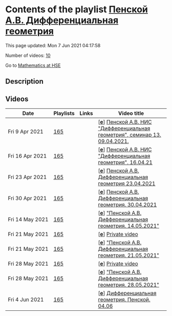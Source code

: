 # Contents of the playlist [Пенской А.В. Дифференциальная геометрия](https://www.youtube.com/playlist?list=PLq3E5oubNNoD54jUITKJHZhW1bJV_9r2u)

This page updated: Mon 7 Jun 2021 04:17:58

Number of videos: [10](#videos)

Go to [Mathematics at HSE](../README.md)

## Description



## Videos

|Date|Playlists|Links|Video title|
|---|---|---|---|
| Fri&nbsp;9&nbsp;Apr&nbsp;2021 | [165](../playlists/165 "Пенской А.В. Дифференциальная геометрия") |  | [[**e**](https://studio.youtube.com/video/_Wt-_UxNs4s/edit "Edit")] [Пенской А.В. НИС &#34;Дифференциальная геометрия&#34;, семинар 13. 09.04.2021.](https://www.youtube.com/watch?v=_Wt-_UxNs4s&list=PLq3E5oubNNoD54jUITKJHZhW1bJV_9r2u) |
| Fri&nbsp;16&nbsp;Apr&nbsp;2021 | [165](../playlists/165 "Пенской А.В. Дифференциальная геометрия") |  | [[**e**](https://studio.youtube.com/video/MvLemO2W8iM/edit "Edit")] [Пенской А.В. НИС &#34;Дифференциальная геометрия&#34;.  16.04.21](https://www.youtube.com/watch?v=MvLemO2W8iM&list=PLq3E5oubNNoD54jUITKJHZhW1bJV_9r2u "Семинар 14") |
| Fri&nbsp;23&nbsp;Apr&nbsp;2021 | [165](../playlists/165 "Пенской А.В. Дифференциальная геометрия") |  | [[**e**](https://studio.youtube.com/video/t5RR-dcDCAI/edit "Edit")] [Пенской А.В. Дифференциальная геометрия 23.04.2021](https://www.youtube.com/watch?v=t5RR-dcDCAI&list=PLq3E5oubNNoD54jUITKJHZhW1bJV_9r2u) |
| Fri&nbsp;30&nbsp;Apr&nbsp;2021 | [165](../playlists/165 "Пенской А.В. Дифференциальная геометрия") |  | [[**e**](https://studio.youtube.com/video/SvEcPmfnnBU/edit "Edit")] [Пенской А.В. Дифференциальная геометрия. 30.04.2021](https://www.youtube.com/watch?v=SvEcPmfnnBU&list=PLq3E5oubNNoD54jUITKJHZhW1bJV_9r2u) |
| Fri&nbsp;14&nbsp;May&nbsp;2021 | [165](../playlists/165 "Пенской А.В. Дифференциальная геометрия") |  | [[**e**](https://studio.youtube.com/video/i7LcUTrxEHY/edit "Edit")] [&#34;Пенской А.В. Дифференциальная геометрия. 14.05.2021&#34;](https://www.youtube.com/watch?v=i7LcUTrxEHY&list=PLq3E5oubNNoD54jUITKJHZhW1bJV_9r2u) |
| Fri&nbsp;21&nbsp;May&nbsp;2021 | [165](../playlists/165 "Пенской А.В. Дифференциальная геометрия") |  | [[**e**](https://studio.youtube.com/video/_5wj4jwfPZ4/edit "Edit")] [Private video](https://www.youtube.com/watch?v=_5wj4jwfPZ4&list=PLq3E5oubNNoD54jUITKJHZhW1bJV_9r2u "This video is private.") |
| Fri&nbsp;21&nbsp;May&nbsp;2021 | [165](../playlists/165 "Пенской А.В. Дифференциальная геометрия") |  | [[**e**](https://studio.youtube.com/video/chzf1d8Y8FU/edit "Edit")] [&#34;Пенской А.В. Дифференциальная геометрия. 21.05.2021&#34;](https://www.youtube.com/watch?v=chzf1d8Y8FU&list=PLq3E5oubNNoD54jUITKJHZhW1bJV_9r2u) |
| Fri&nbsp;28&nbsp;May&nbsp;2021 | [165](../playlists/165 "Пенской А.В. Дифференциальная геометрия") |  | [[**e**](https://studio.youtube.com/video/swFE4N6BLrk/edit "Edit")] [Private video](https://www.youtube.com/watch?v=swFE4N6BLrk&list=PLq3E5oubNNoD54jUITKJHZhW1bJV_9r2u "This video is private.") |
| Fri&nbsp;28&nbsp;May&nbsp;2021 | [165](../playlists/165 "Пенской А.В. Дифференциальная геометрия") |  | [[**e**](https://studio.youtube.com/video/sLLLvrUMTjw/edit "Edit")] [&#34;Пенской А.В. Дифференциальная геометрия. 28.05.2021&#34;](https://www.youtube.com/watch?v=sLLLvrUMTjw&list=PLq3E5oubNNoD54jUITKJHZhW1bJV_9r2u) |
| Fri&nbsp;4&nbsp;Jun&nbsp;2021 | [165](../playlists/165 "Пенской А.В. Дифференциальная геометрия") |  | [[**e**](https://studio.youtube.com/video/RBA6Lw8AP1s/edit "Edit")] [Дифференциальная геометрия. Пенской. 04.06](https://www.youtube.com/watch?v=RBA6Lw8AP1s&list=PLq3E5oubNNoD54jUITKJHZhW1bJV_9r2u) |
